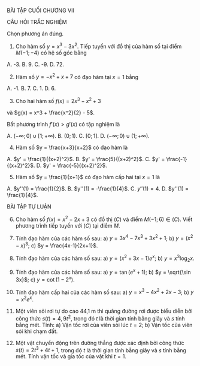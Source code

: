 BÀI TẬP CUỐI CHƯƠNG VII

CÂU HỎI TRẮC NGHIỆM

Chọn phương án đúng.

1. Cho hàm số $y = x^3 - 3x^2$. Tiếp tuyến với đồ thị của hàm số tại điểm $M(-1; -4)$ có hệ số góc bằng

A. -3.
B. 9.
C. -9.
D. 72.

2. Hàm số $y = -x^2 + x + 7$ có đạo hàm tại $x = 1$ bằng

A. -1.
B. 7.
C. 1.
D. 6.

3. Cho hai hàm số $f(x) = 2x^3 - x^2 + 3$

và $g(x) = x^3 + \frac{x^2}{2} - 5$.

Bất phương trình $f'(x) > g'(x)$ có tập nghiệm là

A. $(-\infty; 0) \cup [1; +\infty)$.
B. $(0; 1)$.
C. $[0; 1]$.
D. $(-\infty; 0) \cup (1; +\infty)$.

4. Hàm số $y = \frac{x+3}{x+2}$ có đạo hàm là

A. $y' = \frac{1}{(x+2)^2}$.
B. $y' = \frac{5}{(x+2)^2}$.
C. $y' = \frac{-1}{(x+2)^2}$.
D. $y' = \frac{-5}{(x+2)^2}$.

5. Hàm số $y = \frac{1}{x+1}$ có đạo hàm cấp hai tại $x = 1$ là

A. $y''(1) = \frac{1}{2}$.
B. $y''(1) = -\frac{1}{4}$.
C. $y''(1) = 4$.
D. $y''(1) = \frac{1}{4}$.

BÀI TẬP TỰ LUẬN

6. Cho hàm số $f(x) = x^2 - 2x + 3$ có đồ thị $(C)$ và điểm $M(-1; 6) \in (C)$. Viết phương trình tiếp tuyến với $(C)$ tại điểm $M$.

7. Tính đạo hàm của các hàm số sau:
   a) $y = 3x^4 - 7x^3 + 3x^2 + 1$;
   b) $y = (x^2 - x)^3$;
   c) $y = \frac{4x-1}{2x+1}$.

8. Tính đạo hàm của các hàm số sau:
   a) $y = (x^2 + 3x - 1)e^x$;
   b) $y = x^3 \log_2 x$.

9. Tính đạo hàm của các hàm số sau:
   a) $y = \tan (e^x + 1)$;
   b) $y = \sqrt{\sin 3x}$;
   c) $y = \cot (1 - 2^x)$.

10. Tính đạo hàm cấp hai của các hàm số sau:
    a) $y = x^3 - 4x^2 + 2x - 3$;
    b) $y = x^2e^x$.

11. Một viên sỏi rơi tự do cao 44,1 m thì quãng đường rơi được biểu diễn bởi công thức $s(t) = 4,9t^2$, trong đó $t$ là thời gian tính bằng giây và $s$ tính bằng mét. Tính:
    a) Vận tốc rơi của viên sỏi lúc $t = 2$;
    b) Vận tốc của viên sỏi khi chạm đất.

12. Một vật chuyển động trên đường thẳng được xác định bởi công thức
    $s(t) = 2t^3 + 4t + 1$,
    trong đó $t$ là thời gian tính bằng giây và $s$ tính bằng mét.
    Tính vận tốc và gia tốc của vật khi $t = 1$.
